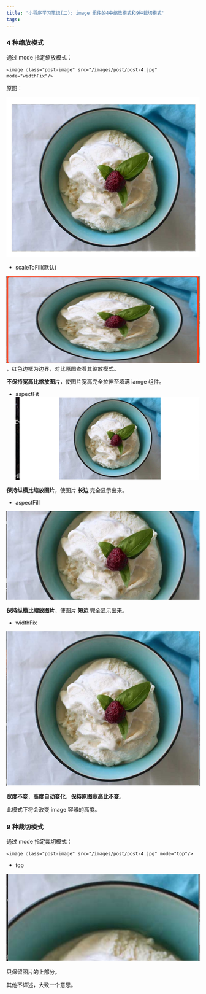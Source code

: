 ```yaml
---
title: '小程序学习笔记(二): image 组件的4中缩放模式和9种裁切模式'
tags:
---
```



### 4 种缩放模式

通过 mode 指定缩放模式：

```
<image class="post-image" src="/images/post/post-4.jpg" mode="widthFix"/>
```

原图：

![](/source/images/2019_12_03_06.png)

 <!-- <img src="/source/images/2019_12_03_06.png" height="50%" width="50%"/> -->

* scaleToFill(默认)

![](/source/images/2019_12_03_07.png)，红色边框为边界，对比原图查看其缩放模式。

**不保持宽高比缩放图片**，使图片宽高完全拉伸至填满 iamge 组件。



* aspectFit
![](/source/images/2019_12_03_08.png)

**保持纵横比缩放图片**，使图片 **长边** 完全显示出来。

* aspectFill

![](/source/images/2019_12_03_09.png)


**保持纵横比缩放图片**，使图片 **短边** 完全显示出来。


* widthFix

![](/source/images/2019_12_03_10.png)

**宽度不变**，**高度自动变化**，**保持原图宽高比不变**。

此模式下将会改变 image 容器的高度。

### 9 种裁切模式

通过 mode 指定裁切模式：

```
<image class="post-image" src="/images/post/post-4.jpg" mode="top"/>
```

* top
  
![](/source/images/2019_12_03_11.png)

只保留图片的上部分。


其他不详述，大致一个意思。